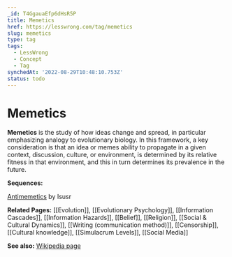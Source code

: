 ```yaml
---
_id: T4GgauaEfp6dHsR5P
title: Memetics
href: https://lesswrong.com/tag/memetics
slug: memetics
type: tag
tags:
  - LessWrong
  - Concept
  - Tag
synchedAt: '2022-08-29T10:48:10.753Z'
status: todo
---
```


# Memetics

**Memetics** is the study of how ideas change and spread, in particular emphasizing analogy to evolutionary biology. In this framework, a key consideration is that an idea or memes ability to propagate in a given context, discussion, culture, or environment, is determined by its relative fitness in that environment, and this in turn determines its prevalence in the future.

**Sequences:**

[Antimemetics](https://www.lesswrong.com/s/3xKXGh9RXaYTYZYgZ) by Isusr

**Related Pages:** [[Evolution]], [[Evolutionary Psychology]], [[Information Cascades]], [[Information Hazards]], [[Belief]], [[Religion]], [[Social & Cultural Dynamics]], [[Writing (communication method)]], [[Censorship]], [[Cultural knowledge]], [[Simulacrum Levels]], [[Social Media]]

**See also:** [Wikipedia page](https://en.wikipedia.org/wiki/Memetics)
